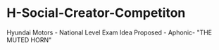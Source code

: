 # H-Social-Creator-Competiton
Hyundai Motors - National Level Exam
Idea Proposed -
Aphonic- "THE MUTED HORN"
